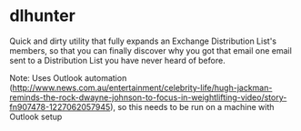 dlhunter
========

Quick and dirty utility that fully expands an Exchange Distribution List's members, so that 
you can finally discover why you got that email one email sent to a Distribution List you have
never heard of before.

Note: Uses Outlook automation (http://www.news.com.au/entertainment/celebrity-life/hugh-jackman-reminds-the-rock-dwayne-johnson-to-focus-in-weightlifting-video/story-fn907478-1227062057945), 
so this needs to be run on a machine with Outlook setup
